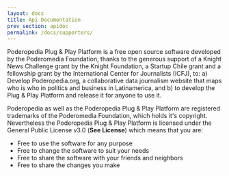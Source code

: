 ```yaml
---
layout: docs
title: Api Documentation
prev_section: apidoc
permalink: /docs/supporters/
---
```

Poderopedia Plug & Play Platform is a free open source software developed by the
Poderomedia Foundation, thanks to the generous support of a Knight News Challenge
grant by the Knight Foundation, a Startup Chile grant and a fellowship grant by
the International Center for Journalists (ICFJ), to: a) Develop Poderopedia.org,
a collaborative data journalism website that maps who is who in politics and
business in Latinamerica, and b) to develop the Plug & Play Platform and release
it for anyone to use it.

Poderopedia as well as the Poderopedia Plug & Play Platform are registered
trademarks of the Poderomedia Foundation, which holds it's copyright.
Nevertheless the Poderopedia Plug & Play Platform is licensed under the General
Public License v3.0 (**See License**) which means that you are: 

* Free to use the software for any purpose
* Free to change the software to suit your needs
* Free to share the software with your friends and neighbors
* Free to share the changes you make
